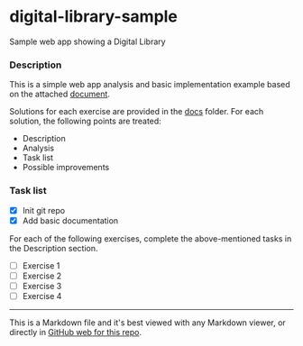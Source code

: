 # digital-library-sample
Sample web app showing a Digital Library

### Description
This is a simple web app analysis and basic implementation example based on the attached [document](docs/ProgrammingTest_2018_v01.pdf).

Solutions for each exercise are provided in the [docs](docs) folder. For each solution, the following points are treated:

- Description
- Analysis
- Task list
- Possible improvements


### Task list

- [x] Init git repo
- [x] Add basic documentation

For each of the following exercises, complete the above-mentioned tasks in the Description section.

- [ ] Exercise 1
- [ ] Exercise 2
- [ ] Exercise 3
- [ ] Exercise 4

---

This is a Markdown file and it's best viewed with any Markdown viewer, or directly in [GitHub web for this repo](https://github.com/gabriel-stan/digital-library-sample).
